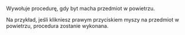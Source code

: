 Wywołuje procedurę, gdy byt macha przedmiot w powietrzu.

Na przykład, jeśli klikniesz prawym przyciskiem myszy na przedmiot w powietrzu, procedura zostanie wykonana.